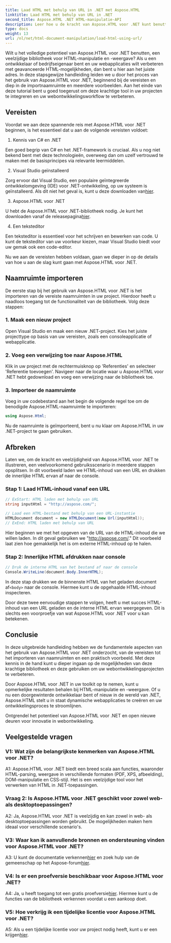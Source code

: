 ```yaml
---
title: Laad HTML met behulp van URL in .NET met Aspose.HTML
linktitle: Laad HTML met behulp van URL in .NET
second_title: Aspose.HTML .NET HTML-manipulatie-API
description: Leer hoe u de kracht van Aspose.HTML voor .NET kunt benutten. Geef uw webontwikkeling een boost met HTML-manipulatie en -weergave.
type: docs
weight: 13
url: /nl/net/html-document-manipulation/load-html-using-url/
---
```


Wilt u het volledige potentieel van Aspose.HTML voor .NET benutten, een veelzijdige bibliotheek voor HTML-manipulatie en -weergave? Als u een ontwikkelaar of bedrijfseigenaar bent en uw webapplicaties wilt verbeteren met geavanceerde HTML-mogelijkheden, dan bent u hier aan het juiste adres. In deze stapsgewijze handleiding leiden we u door het proces van het gebruik van Aspose.HTML voor .NET, beginnend bij de vereisten en diep in de importnaamruimte en meerdere voorbeelden. Aan het einde van deze tutorial bent u goed toegerust om deze krachtige tool in uw projecten te integreren en uw webontwikkelingsworkflow te verbeteren.

## Vereisten

Voordat we aan deze spannende reis met Aspose.HTML voor .NET beginnen, is het essentieel dat u aan de volgende vereisten voldoet:

1. Kennis van C# en .NET

Een goed begrip van C# en het .NET-framework is cruciaal. Als u nog niet bekend bent met deze technologieën, overweeg dan om uzelf vertrouwd te maken met de basisprincipes via relevante leermiddelen.

2. Visual Studio geïnstalleerd

 Zorg ervoor dat Visual Studio, een populaire geïntegreerde ontwikkelomgeving (IDE) voor .NET-ontwikkeling, op uw systeem is geïnstalleerd. Als dit niet het geval is, kunt u deze downloaden van[hier](https://visualstudio.microsoft.com/).

3. Aspose.HTML voor .NET

 U hebt de Aspose.HTML voor .NET-bibliotheek nodig. Je kunt het downloaden vanaf de releasepagina[hier](https://releases.aspose.com/html/net/).

4. Een teksteditor

Een teksteditor is essentieel voor het schrijven en bewerken van code. U kunt de teksteditor van uw voorkeur kiezen, maar Visual Studio biedt voor uw gemak ook een code-editor.

Nu we aan de vereisten hebben voldaan, gaan we dieper in op de details van hoe u aan de slag kunt gaan met Aspose.HTML voor .NET.

## Naamruimte importeren

De eerste stap bij het gebruik van Aspose.HTML voor .NET is het importeren van de vereiste naamruimten in uw project. Hierdoor heeft u naadloos toegang tot de functionaliteit van de bibliotheek. Volg deze stappen:

### 1. Maak een nieuw project

Open Visual Studio en maak een nieuw .NET-project. Kies het juiste projecttype op basis van uw vereisten, zoals een consoleapplicatie of webapplicatie.

### 2. Voeg een verwijzing toe naar Aspose.HTML

Klik in uw project met de rechtermuisknop op 'Referenties' en selecteer 'Referentie toevoegen'. Navigeer naar de locatie waar u Aspose.HTML voor .NET hebt gedownload en voeg een verwijzing naar de bibliotheek toe.

### 3. Importeer de naamruimte

Voeg in uw codebestand aan het begin de volgende regel toe om de benodigde Aspose.HTML-naamruimte te importeren:

```csharp
using Aspose.Html;
```

Nu de naamruimte is geïmporteerd, bent u nu klaar om Aspose.HTML in uw .NET-project te gaan gebruiken.

## Afbreken

Laten we, om de kracht en veelzijdigheid van Aspose.HTML voor .NET te illustreren, een veelvoorkomend gebruiksscenario in meerdere stappen opsplitsen. In dit voorbeeld laden we HTML-inhoud van een URL en drukken de innerlijke HTML ervan af naar de console.

### Stap 1: Laad HTML-inhoud vanaf een URL

```csharp
// ExStart: HTML laden met behulp van URL
string inputHtml = "http://aspose.com/";

// Laad een HTML-bestand met behulp van een URL-instantie
HTMLDocument document = new HTMLDocument(new Url(inputHtml));
// ExEnd: HTML laden met behulp van URL
```

Hier beginnen we met het opgeven van de URL van de HTML-inhoud die we willen laden. In dit geval gebruiken we "http://aspose.com/." Dit voorbeeld laat zien hoe gemakkelijk het is om externe HTML-inhoud op te halen.

### Stap 2: Innerlijke HTML afdrukken naar console

```csharp
// Druk de interne HTML van het bestand af naar de console
Console.WriteLine(document.Body.InnerHTML);
```

 In deze stap drukken we de binnenste HTML van het geladen document af`<body>` naar de console. Hiermee kunt u de opgehaalde HTML-inhoud inspecteren.

Door deze twee eenvoudige stappen te volgen, heeft u met succes HTML-inhoud van een URL geladen en de interne HTML ervan weergegeven. Dit is slechts een voorproefje van wat Aspose.HTML voor .NET voor u kan betekenen.

## Conclusie

In deze uitgebreide handleiding hebben we de fundamentele aspecten van het gebruik van Aspose.HTML voor .NET onderzocht, van de vereisten tot het importeren van naamruimten en een praktisch voorbeeld. Met deze kennis in de hand kunt u dieper ingaan op de mogelijkheden van deze krachtige bibliotheek en deze gebruiken om uw webontwikkelingsprojecten te verbeteren.

Door Aspose.HTML voor .NET in uw toolkit op te nemen, kunt u opmerkelijke resultaten behalen bij HTML-manipulatie en -weergave. Of u nu een doorgewinterde ontwikkelaar bent of nieuw in de wereld van .NET, Aspose.HTML stelt u in staat dynamische webapplicaties te creëren en uw ontwikkelingsproces te stroomlijnen.

Ontgrendel het potentieel van Aspose.HTML voor .NET en open nieuwe deuren voor innovatie in webontwikkeling.

## Veelgestelde vragen

### V1: Wat zijn de belangrijkste kenmerken van Aspose.HTML voor .NET?
   
A1: Aspose.HTML voor .NET biedt een breed scala aan functies, waaronder HTML-parsing, weergave in verschillende formaten (PDF, XPS, afbeelding), DOM-manipulatie en CSS-stijl. Het is een veelzijdige tool voor het verwerken van HTML in .NET-toepassingen.

### Vraag 2: Is Aspose.HTML voor .NET geschikt voor zowel web- als desktoptoepassingen?
   
A2: Ja, Aspose.HTML voor .NET is veelzijdig en kan zowel in web- als desktoptoepassingen worden gebruikt. De mogelijkheden maken hem ideaal voor verschillende scenario's.

### V3: Waar kan ik aanvullende bronnen en ondersteuning vinden voor Aspose.HTML voor .NET?
   
 A3: U kunt de documentatie verkennen[hier](https://reference.aspose.com/html/net/) en zoek hulp van de gemeenschap op het Aspose-forum[hier](https://forum.aspose.com/).

### V4: Is er een proefversie beschikbaar voor Aspose.HTML voor .NET?
   
 A4: Ja, u heeft toegang tot een gratis proefversie[hier](https://releases.aspose.com/). Hiermee kunt u de functies van de bibliotheek verkennen voordat u een aankoop doet.

### V5: Hoe verkrijg ik een tijdelijke licentie voor Aspose.HTML voor .NET?
   
A5: Als u een tijdelijke licentie voor uw project nodig heeft, kunt u er een krijgen[hier](https://purchase.aspose.com/temporary-license/).